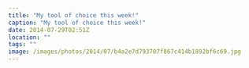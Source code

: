 ```yaml
---
title: "My tool of choice this week!"
caption: "My tool of choice this week!"
date: 2014-07-29T02:51Z
location: ""
tags: ""
image: /images/photos/2014/07/b4a2e7d793707f867c414b1892bf6c69.jpg
---
```

